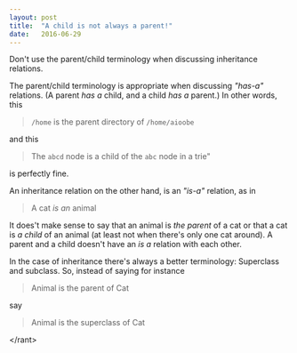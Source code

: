 ```yaml
---
layout: post
title:  "A child is not always a parent!"
date:   2016-06-29
---
```


Don't use the parent/child terminology when discussing inheritance relations.

The parent/child terminology is appropriate when discussing *"has-a"* relations. (A parent *has a* child, and a child *has a* parent.) In other words, this

> `/home` is the parent directory of `/home/aioobe`

and this

> The `abcd` node is a child of the `abc` node in a trie"

is perfectly fine.

An inheritance relation on the other hand, is an *"is-a"* relation, as in

> A cat *is an* animal

It does't make sense to say that an animal is *the parent* of a cat or that a cat is *a child* of an animal (at least not when there's only one cat around). A parent and a child doesn't have an *is a* relation with each other.

In the case of inheritance there's always a better terminology: Superclass and subclass. So, instead of saying for instance

> Animal is the parent of Cat

say

> Animal is the superclass of Cat

&lt;/rant&gt;
